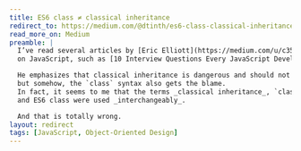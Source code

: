 ```yaml
---
title: ES6 class ≠ classical inheritance
redirect_to: https://medium.com/@dtinth/es6-class-classical-inheritance-20f4726f4c4
read_more_on: Medium
preamble: |
  I’ve read several articles by [Eric Elliott](https://medium.com/u/c359511de780)
  on JavaScript, such as [10 Interview Questions Every JavaScript Developer Should Know](https://medium.com/javascript-scene/10-interview-questions-every-javascript-developer-should-know-6fa6bdf5ad95) and [The Two Pillars of JavaScript](https://medium.com/javascript-scene/the-two-pillars-of-javascript-ee6f3281e7f3).

  He emphasizes that classical inheritance is dangerous and should not be used (which I agree),
  but somehow, the `class` syntax also gets the blame.
  In fact, it seems to me that the terms _classical inheritance_, `class`,
  and ES6 class were used _interchangeably_.

  And that is totally wrong.
layout: redirect
tags: [JavaScript, Object-Oriented Design]
---
```

